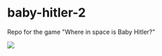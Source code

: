 # baby-hitler-2
Repo for the game "Where in space is Baby Hitler?"

![](https://jacklehamster.github.io/baby-hitler-2/assets/game-thumbnail.png)

